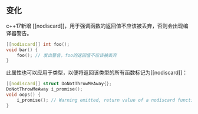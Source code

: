 ## 变化

c++17新增 [[nodiscard]]，用于强调函数的返回值不应该被丢弃，否则会出现编译器警告。

```c++
[[nodiscard]] int foo();
void bar() {
    foo(); // 发出警告，foo的返回值不应该被丢弃
}
```

此属性也可以应用于类型，以便将返回该类型的所有函数标记为[[nodiscard]]：

```cpp
[[nodiscard]] struct DoNotThrowMeAway{};
DoNotThrowMeAway i_promise();
void oops() {
    i_promise(); // Warning emitted, return value of a nodiscard function is discarded
}
```
